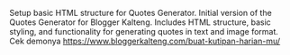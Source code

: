 Setup basic HTML structure for Quotes Generator. Initial version of the Quotes Generator for Blogger Kalteng. Includes HTML structure, basic styling, and functionality for generating quotes in text and image format.
Cek demonya https://www.bloggerkalteng.com/buat-kutipan-harian-mu/
